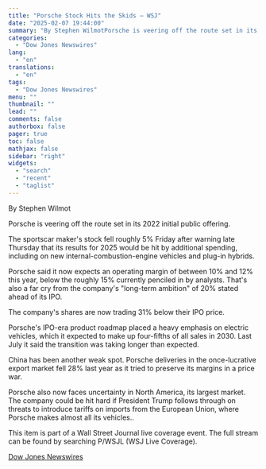```yaml
---
title: "Porsche Stock Hits the Skids — WSJ"
date: "2025-02-07 19:44:00"
summary: "By Stephen WilmotPorsche is veering off the route set in its 2022 initial public offering.The sportscar maker's stock fell roughly 5% Friday after warning late Thursday that its results for 2025 would be hit by additional spending, including on new internal-combustion-engine vehicles and plug-in hybrids.Porsche said it now expects an..."
categories:
  - "Dow Jones Newswires"
lang:
  - "en"
translations:
  - "en"
tags:
  - "Dow Jones Newswires"
menu: ""
thumbnail: ""
lead: ""
comments: false
authorbox: false
pager: true
toc: false
mathjax: false
sidebar: "right"
widgets:
  - "search"
  - "recent"
  - "taglist"
---
```


By Stephen Wilmot

Porsche is veering off the route set in its 2022 initial public offering.

The sportscar maker's stock fell roughly 5% Friday after warning late Thursday that its results for 2025 would be hit by additional spending, including on new internal-combustion-engine vehicles and plug-in hybrids.

Porsche said it now expects an operating margin of between 10% and 12% this year, below the roughly 15% currently penciled in by analysts. That's also a far cry from the company's "long-term ambition" of 20% stated ahead of its IPO.

The company's shares are now trading 31% below their IPO price.

Porsche's IPO-era product roadmap placed a heavy emphasis on electric vehicles, which it expected to make up four-fifths of all sales in 2030. Last July it said the transition was taking longer than expected.

China has been another weak spot. Porsche deliveries in the once-lucrative export market fell 28% last year as it tried to preserve its margins in a price war.

Porsche also now faces uncertainty in North America, its largest market. The company could be hit hard if President Trump follows through on threats to introduce tariffs on imports from the European Union, where Porsche makes almost all its vehicles..

This item is part of a Wall Street Journal live coverage event. The full stream can be found by searching P/WSJL (WSJ Live Coverage).

[Dow Jones Newswires](https://www.tradingview.com/news/DJN_DN20250207004749:0/)

